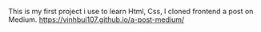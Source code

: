 This is my first project i use to learn Html, Css, I cloned frontend a post on Medium.
https://vinhbui107.github.io/a-post-medium/
